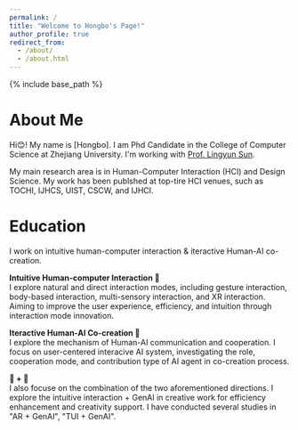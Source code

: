 ```yaml
---
permalink: /
title: "Welcome to Hongbo's Page!"
author_profile: true
redirect_from:
  - /about/
  - /about.html
---
```


{% include base_path %}

# About Me

Hi😊! My name is [Hongbo]. I am Phd Candidate in the College of Computer Science at Zhejiang University. I'm working with [Prof. Lingyun Sun](https://scholar.google.com/citations?user=zzW8d-wAAAAJ&hl=en&oi=ao).
 <!-- at the [International Design Institude (IDI)](http://www.idi.zju.edu.cn) of Zhejiang University.  -->
 My main research area is in Human-Computer Interaction (HCI) and Design Science. My work has been publshed at top-tire HCI venues, such as TOCHI, IJHCS, UIST, CSCW, and IJHCI.


<div class="separate-section common-paragraph"></div>

# Education<a id="Education"></a>

I work on intuitive human-computer interaction & iteractive Human-AI co-creation.

**Intuitive Human-computer Interaction 👐**<br>
I explore natural and direct interaction modes, including gesture interaction, body-based interaction, multi-sensory interaction, and XR interaction. Aiming to improve the user experience, efficiency, and intuition through interaction mode innovation.

**Iteractive Human-AI Co-creation 🤖**<br>
I explore the mechanism of Human-AI communication and cooperation. I focus on user-centered interacive AI system, investigating the role, cooperation mode, and contribution type of AI agent in co-creation process.

**👐 + 🤖**<br>
I also focuse on the combination of the two aforementioned directions. I explore the intuitive interaction + GenAI in creative work for efficiency enhancement and creativity support. I have conducted several studies in "AR + GenAI", "TUI + GenAI".


<!-- 
**Zhejiang University**<br>
M.S. in Industrial Design Engineering, School of Software Technology<br>
Advisor: Lingyun Sun<br>
09/2022 - Present

**Zhejiang University**<br>
B.Eng in Industrial Design, College of Computer Science and Technology<br>
09/2018 - 06/2022 -->
